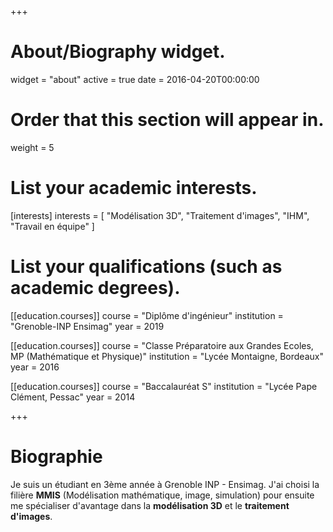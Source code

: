 +++
# About/Biography widget.
widget = "about"
active = true
date = 2016-04-20T00:00:00

# Order that this section will appear in.
weight = 5

# List your academic interests.
[interests]
  interests = [
    "Modélisation 3D",
    "Traitement d'images",
    "IHM",
    "Travail en équipe"
  ]

# List your qualifications (such as academic degrees).
[[education.courses]]
  course = "Diplôme d'ingénieur"
  institution = "Grenoble-INP Ensimag"
  year = 2019

[[education.courses]]
  course = "Classe Préparatoire aux Grandes Ecoles, MP (Mathématique et Physique)"
  institution = "Lycée Montaigne, Bordeaux"
  year = 2016

[[education.courses]]
  course = "Baccalauréat S"
  institution = "Lycée Pape Clément, Pessac"
  year = 2014

+++

# Biographie

Je suis un étudiant en 3ème année à Grenoble INP - Ensimag. J'ai choisi la
filière **MMIS** (Modélisation mathématique, image, simulation) pour ensuite me
spécialiser d'avantage dans la **modélisation 3D** et le **traitement d'images**.
